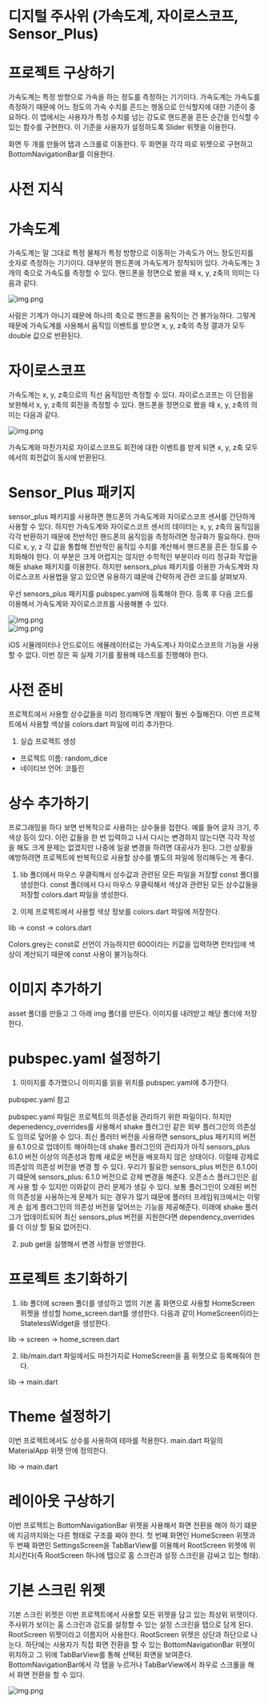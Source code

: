 # **디지털 주사위 (가속도계, 자이로스코프, Sensor_Plus)**  
# **프로젝트 구상하기**  
가속도계는 특정 방향으로 가속을 하는 정도를 측정하는 기기이다. 가속도계는 가속도를 측정하기 때문에 어느 정도의 가속 수치를 
흔드는 행동으로 인식할지에 대한 기준이 중요하다. 이 앱에서는 사용자가 특정 수치를 넘는 강도로 핸드폰을 흔든 순간을 
인식할 수 있는 함수를 구현한다. 이 기준을 사용자가 설정하도록 Slider 위젯을 이용한다.  
  
화면 두 개를 만들어 탭과 스크롤로 이동한다. 두 화면을 각각 따로 위젯으로 구현하고 BottomNavigationBar를 이용한다.  
  
# **사전 지식**  
# **가속도계**  
가속도계는 말 그대로 특정 물체가 특정 방향으로 이동하는 가속도가 어느 정도인지를 숫자로 측정하는 기기이다. 대부분의 
핸드폰에 가속도계가 장착되어 있다. 가속도계는 3개의 축으로 가속도를 측정할 수 있다. 핸드폰을 정면으로 봤을 때 x, y, z축의 
의미는 다음과 같다.  
  
![img.png](image/img.png)  
  
사람은 기계가 아니기 떄문에 하나의 축으로 핸드폰을 움직이는 건 불가능하다. 그렇게 때문에 가속도계를 사용해서 움직임 이벤트를 
받으면 x, y, z축의 측정 결과가 모두 double 값으로 반환된다.  
  
# **자이로스코프**  
가속도계는 x, y, z축으로의 직선 움직임만 측정할 수 있다. 자이로스코프는 이 단점을 보완해서 x, y, z축의 회전을 측정할 
수 있다. 핸드폰을 정면으로 봤을 때 x, y, z축의 의미는 다음과 같다.  
  
![img.png](image/img2.png)  
  
가속도계와 마찬가지로 자이로스코프도 회전에 대한 이벤트를 받게 되면 x, y, z축 모두에서의 회전값이 동시에 반환된다.  
  
# **Sensor_Plus 패키지**  
sensor_plus 패키지를 사용하면 핸드폰의 가속도계와 자이로스코프 센서를 간단하게 사용할 수 있다. 하지만 가속도계와 자이로스코프 
센서의 데이터는 x, y, z축의 움직임을 각각 반환하기 때문에 전반적인 핸드폰의 움직임을 측정하려면 정규화가 필요하다. 
한마디로 x, y, z 각 값을 통합해 전반적인 움직임 수치를 계산해서 핸드폰을 흔든 정도를 수치화해야 한다. 이 부분은 크게 
어렵지는 않지만 수학적인 부분이라 미리 정규화 작업을 해둔 shake 패키지를 이용한다. 하지만 sensors_plus 패키지를 이용한 
가속도계와 자이로스코프 사용법을 알고 있으면 유용하기 떄문에 간략하게 관련 코드를 살펴보자.  
  
우선 sensors_plus 패키지를 pubspec.yaml에 등록해야 한다. 등록 후 다음 코드를 이용해서 가속도계와 자이로스코프를 사용해볼 
수 있다.  
  
![img.png](image/img3.png)  
![img.png](image/img4.png)  
  
iOS 시뮬레이터나 안드로이드 에뮬레이터로는 가속도계나 자이로스코프의 기능을 사용할 수 없다. 이번 장은 꼭 실제 기기를 
활용해 테스트를 진행해야 한다.  
  
# **사전 준비**  
프로젝트에서 사용할 상수값들을 미리 정리해두면 개발이 훨씬 수월해진다. 이번 프로젝트에서 사용할 색상을 colors.dart 파일에 
미리 추가한다.  
  
1. 실습 프로젝트 생성  
- 프로젝트 이름: random_dice  
- 네이티브 언어: 코틀린  
  
# **상수 추가하기**  
프로그래밍을 하다 보면 반복적으로 사용하는 상수들을 접한다. 예를 들어 글자 크기, 주색상 등이 있다. 이런 값들을 한 번 
입력하고 나서 다시는 변경하지 않는다면 각각 작성을 해도 크게 문제는 없겠지만 나중에 일괄 변경을 하려면 대공사가 된다. 그런 
상황을 예방하려면 프로젝트에 반복적으로 사용할 상수를 별도의 파일에 정리해두는 게 좋다.  
  
1. lib 폴더에서 마우스 우클릭해서 상수값과 관련된 모든 파일을 저장할 const 폴더를 생성한다. const 폴더에서 다시 마우스 
우클릭해서 색상과 관련된 모든 상수값들을 저장할 colors.dart 파일을 생성한다.  
  
2. 이제 프로젝트에서 사용할 색상 정보를 colors.dart 파일에 저장한다.  
  
lib -> const -> colors.dart  
  
Colors.grey는 const로 선언이 가능하지만 600이라는 키값을 입력하면 런타임에 색상이 계산되기 때문에 const 사용이 불가능하다.  
  
# **이미지 추가하기**  
asset 폴더를 만들고 그 아래 img 폴더를 만든다. 이미지를 내려받고 해당 폴더에 저장한다.  
  
# **pubspec.yaml 설정하기**  
1. 이미지를 추가했으니 이미지를 읽을 위치를 pubspec.yaml에 추가한다.  
  
pubspec.yaml 참고  
  
pubspec.yaml 파일은 프로젝트의 의존성을 관리하기 위한 파일이다. 하지만 depenedency_overrides를 사용해서 shake 플러그인 
같은 외부 플러그인의 의존성도 임의로 덮어쓸 수 있다. 최신 플러터 버전을 사용하면 sensors_plus 패키지의 버전을 6.1.0으로 
업데이트 해야하는데 shake 플러그인의 관리자가 아직 sensors_plus 6.1.0 버전 이상의 의존성과 함께 새로운 버전을 배포하지 
않은 상태이다. 이럴때 강제로 의존성의 의존성 버전을 변경 할 수 있다. 우리가 필요한 sensors_plus 버전은 6.1.0이기 떄문에 
sensors_plus: 6.1.0 버전으로 강제 변경을 해준다. 오픈소스 플러그인은 쉽게 사용 할 수 있지만 이와같이 관리 문제가 생길 
수 있다. 보통 플러그인이 오래된 버전의 의존성을 사용하는게 문제가 되는 경우가 많기 떄문에 플러터 프레임워크에서는 이렇게 
손 쉽게 플러그인의 의존성 버전을 덮어쓰는 기능을 제공해준다. 미래에 shake 플러그가 업데이트되어 최신 sensors_plus 버전을 
지원한다면 dependency_overrides를 더 이상 할 필요 없어진다.  
  
2. pub get을 실행해서 변경 사항을 반영한다.  
  
# **프로젝트 초기화하기**  
1. lib 폴더에 screen 폴더를 생성하고 앱의 기본 홈 화면으로 사용할 HomeScreen 위젯을 생성할 home_screen.dart를 생성한다. 
다음과 같이 HomeScreen이라는 StatelessWidget을 생성한다.  
  
lib -> screen -> home_screen.dart  
  
2. lib/main.dart 파일에서도 마찬가지로 HomeScreen을 홈 위젯으로 등록해줘야 한다.  
  
lib -> main.dart  
  
# **Theme 설정하기**  
이번 프로젝트에서도 상수를 사용하여 테마를 적용한다. main.dart 파일의 MaterialApp 위젯 안에 정의한다.  
  
lib -> main.dart  
  
# **레이아웃 구상하기**  
이번 프로젝트는 BottomNavigationBar 위젯을 사용해서 화면 전환을 해야 하기 떄문에 지금까지와는 다른 형태로 구조를 
짜야 한다. 첫 번째 화면인 HomeScreen 위젯과 두 번째 화면인 SettingsScreen을 TabBarView를 이용해서 RootScreen 위젯에 
위치시킨다(즉 RootScreen 하나에 탭으로 홈 스크린과 설정 스크린을 감싸고 있는 헝태).  
  
# **기본 스크린 위젯**  
기본 스크린 위젯은 이번 프로젝트에서 사용할 모든 위젯을 담고 있는 최상위 위젯이다. 주사위가 보이는 홈 스크린과 감도를 
설정할 수 있는 설정 스크린을 탭으로 담게 된다. RootScreen 위젯이라고 이름지어 사용한다. RootScreen 위젯은 상단과 
하단으로 나눈다. 하단에는 사용자가 직접 화면 전환을 할 수 있는 BottomNavigationBar 위젯이 위치하고 그 위에 TabBarView를 
통해 선택된 화면을 보여준다. BottomNavigationBar에서 각 탭을 누르거나 TabBarView에서 좌우로 스크롤을 해서 화면 
전환을 할 수 있다.  
  
![img.png](image/img5.png)  
  




